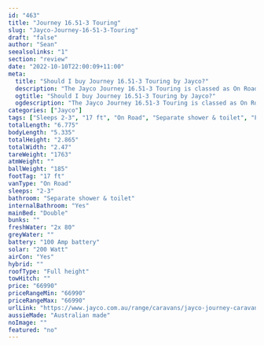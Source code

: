```yaml
---
id: "463"
title: "Journey 16.51-3 Touring"
slug: "Jayco-Journey-16-51-3-Touring"
draft: "false"
author: "Sean"
seealsolinks: "1"
section: "review"
date: "2022-10-10T22:00:09+11:00"
meta:
  title: "Should I buy Journey 16.51-3 Touring by Jayco?"
  description: "The Jayco Journey 16.51-3 Touring is classed as On Road, and sleeps 2-3 people. It is Australian made and comes in at 17 ft. It generally has Separate shower & toilet."
  ogtitle: "Should I buy Journey 16.51-3 Touring by Jayco?"
  ogdescription: "The Jayco Journey 16.51-3 Touring is classed as On Road, and sleeps 2-3 people. It is Australian made and comes in at 17 ft. It generally has Separate shower & toilet."
categories: ["Jayco"]
tags: ["Sleeps 2-3", "17 ft", "On Road", "Separate shower & toilet", "Full height", "60 - 70k", "Australian made"]
totalLength: "6.775"
bodyLength: "5.335"
totalHeight: "2.865"
totalWidth: "2.47"
tareWeight: "1763"
atmWeight: ""
ballWeight: "185"
footTag: "17 ft"
vanType: "On Road"
sleeps: "2-3"
bathroom: "Separate shower & toilet"
internalBathroom: "Yes"
mainBed: "Double"
bunks: ""
freshWater: "2x 80"
greyWater: ""
battery: "100 Amp battery"
solar: "200 Watt"
airCon: "Yes"
hybrid: ""
roofType: "Full height"
towHitch: ""
price: "66990"
priceRangeMin: "66990"
priceRangeMax: "66990"
urlLink: "https://www.jayco.com.au/range/caravans/jayco-journey-caravan/floor-plans/touring/journey-1651-3jy-my22"
aussieMade: "Australian made"
noImage: ""
featured: "no"
---
```

